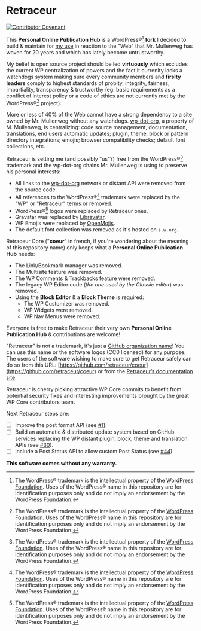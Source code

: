 # Retraceur

[![Contributor Covenant](https://img.shields.io/badge/Contributor%20Covenant-2.1-4baaaa.svg)](CODE_OF_CONDUCT.md)

This **Personal Online Publication Hub** is a WordPress®[^1] **fork** I decided to build & maintain for [my use](https://imathi.eu) in reaction to the "Web" that Mr. Mullenweg has woven for 20 years and which has lately become untrustworthy.

My belief is open source project should be led **virtuously** which excludes the current WP centralization of powers and the fact it currenlty lacks a watchdogs system making sure every community members and **firslty leaders** comply to highest standards of probity, integrity, fairness, impartiality, transparency & trustworthy (eg: basic requirements as a conflict of interest policy or a code of ethics are not currently met by the WordPress®[^1] project).

More or less of 40% of the Web cannot have a strong dependency to a site owned by Mr. Mullenweg without any watchdogs. [wp-dot-org](https://w.org), a property of M. Mullenweg, is centralizing: code source management, documentation, translations, end users automatic updates; plugin, theme, block or pattern directory integrations; emojis; browser compatibility checks; default font collections, etc.

Retraceur is setting me (and possibly "us"?) free from the WordPress®[^1] trademark and the wp-dot-org chains Mr. Mullenweg is using to preserve his personal interests:

- All links to the [wp-dot-org](https://w.org) network or distant API were removed from the source code.
- All references to the WordPress®[^1] trademark were replaced by the "WP" or "Retraceur" terms or removed.
- WordPress®[^1] logos were replaced by Retraceur ones.
- Gravatar was replaced by [Libravatar](https://www.libravatar.org/).
- WP Emojis were replaced by [OpenMojis](https://openmoji.org/).
- The default font collection was removed as it's hosted on `s.w.org`.

Retraceur Core ("**coeur**" in french, if you're wondering about the meaning of this repository name) only keeps what a **Personal Online Publication Hub** needs:

- The Link/Bookmark manager was removed.
- The Multisite feature was removed.
- The WP Comments & Trackbacks feature were removed.
- The legacy WP Editor code (_the one used by the Classic editor_) was removed.
- Using the **Block Editor** & a **Block Theme** is required:
  - The WP Customizer was removed.
  - WP Widgets were removed.
  - WP Nav Menus were removed.

Everyone is free to make Retraceur their very own **Personal Online Publication Hub** & contributions are welcome!

"Retraceur" is not a trademark, it's just a [GitHub organization name](https://github.com/retraceur)! You can use this name or the software logos (CC0 licensed) for any purpose. The users of the software wishing to make sure to get Retraceur safely can do so from this URL: [https://github.com/retraceur/coeur](https://github.com/retraceur/coeur) or from the [Retraceur’s documentation site](https://retraceur.github.io/).

Retraceur is cherry picking attractive WP Core commits to benefit from potential security fixes and interesting improvements brought by the great WP Core contributors team.

Next Retraceur steps are:
- [ ] Improve the post format API (see [#1](https://github.com/retraceur/coeur/issues/1)).
- [ ] Build an automatic & distributed update system based on GitHub services replacing the WP distant plugin, block, theme and translation APIs (see [#30](https://github.com/retraceur/coeur/issues/30)).
- [ ] Include a Post Status API to allow custom Post Status (see [#44](https://github.com/retraceur/coeur/issues/44))

**This software comes without any warranty.**

[^1]: The WordPress® trademark is the intellectual property of the [WordPress Foundation](https://wordpressfoundation.org/trademark-policy/). Uses of the WordPress® name in this repository are for identification purposes only and do not imply an endorsement by the WordPress Foundation.
